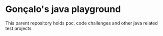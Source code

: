 # Gonçalo's java playground
This parent repository holds poc, code challenges and other java related test projects
